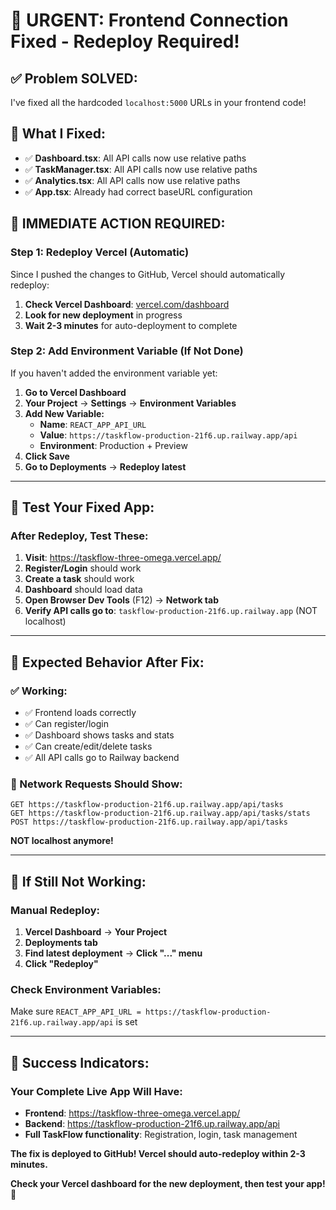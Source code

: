 # 🚨 URGENT: Frontend Connection Fixed - Redeploy Required!

## ✅ **Problem SOLVED:**
I've fixed all the hardcoded `localhost:5000` URLs in your frontend code!

## 🔧 **What I Fixed:**
- ✅ **Dashboard.tsx**: All API calls now use relative paths
- ✅ **TaskManager.tsx**: All API calls now use relative paths  
- ✅ **Analytics.tsx**: All API calls now use relative paths
- ✅ **App.tsx**: Already had correct baseURL configuration

## 🚀 **IMMEDIATE ACTION REQUIRED:**

### **Step 1: Redeploy Vercel (Automatic)**
Since I pushed the changes to GitHub, Vercel should automatically redeploy:

1. **Check Vercel Dashboard**: [vercel.com/dashboard](https://vercel.com/dashboard)
2. **Look for new deployment** in progress
3. **Wait 2-3 minutes** for auto-deployment to complete

### **Step 2: Add Environment Variable (If Not Done)**
If you haven't added the environment variable yet:

1. **Go to Vercel Dashboard**
2. **Your Project** → **Settings** → **Environment Variables**
3. **Add New Variable:**
   - **Name**: `REACT_APP_API_URL`
   - **Value**: `https://taskflow-production-21f6.up.railway.app/api`
   - **Environment**: Production + Preview
4. **Click Save**
5. **Go to Deployments** → **Redeploy latest**

---

## 🧪 **Test Your Fixed App:**

### **After Redeploy, Test These:**
1. **Visit**: https://taskflow-three-omega.vercel.app/
2. **Register/Login** should work
3. **Create a task** should work  
4. **Dashboard** should load data
5. **Open Browser Dev Tools** (F12) → **Network tab**
6. **Verify API calls go to**: `taskflow-production-21f6.up.railway.app` (NOT localhost)

---

## 🎯 **Expected Behavior After Fix:**

### **✅ Working:**
- ✅ Frontend loads correctly
- ✅ Can register/login
- ✅ Dashboard shows tasks and stats
- ✅ Can create/edit/delete tasks
- ✅ All API calls go to Railway backend

### **🔧 Network Requests Should Show:**
```
GET https://taskflow-production-21f6.up.railway.app/api/tasks
GET https://taskflow-production-21f6.up.railway.app/api/tasks/stats
POST https://taskflow-production-21f6.up.railway.app/api/tasks
```

**NOT localhost anymore!**

---

## 🚨 **If Still Not Working:**

### **Manual Redeploy:**
1. **Vercel Dashboard** → **Your Project**
2. **Deployments tab**
3. **Find latest deployment** → **Click "..." menu**
4. **Click "Redeploy"**

### **Check Environment Variables:**
Make sure `REACT_APP_API_URL = https://taskflow-production-21f6.up.railway.app/api` is set

---

## 🎉 **Success Indicators:**

### **Your Complete Live App Will Have:**
- **Frontend**: https://taskflow-three-omega.vercel.app/
- **Backend**: https://taskflow-production-21f6.up.railway.app/api
- **Full TaskFlow functionality**: Registration, login, task management

**The fix is deployed to GitHub! Vercel should auto-redeploy within 2-3 minutes.**

**Check your Vercel dashboard for the new deployment, then test your app!** 🚀
